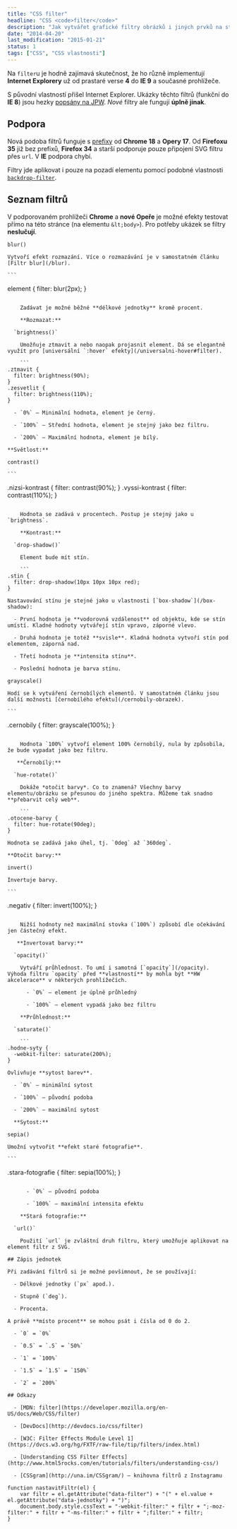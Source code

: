 ```yaml
---
title: "CSS filter"
headline: "CSS <code>filter</code>"
description: "Jak vytvářet grafické filtry obrázků i jiných prvků na stránce."
date: "2014-04-20"
last_modification: "2015-01-21"
status: 1
tags: ["CSS", "CSS vlastnosti"]
---
```


Na `filter`u je hodně zajímavá skutečnost, že ho různě implementují **Internet Explorery** už od prastaré verse **4** do **IE 9** a současné prohlížeče.

S původní vlastností přišel Internet Explorer. Ukázky těchto filtrů (funkční do **IE 8**) jsou hezky [popsány na JPW](http://www.jakpsatweb.cz/css/css-filtry-priklady.html). *Nové* filtry ale fungují **úplně jinak**.

## Podpora

Nová podoba filtrů funguje s [prefixy](/css-prefixy) od **Chrome 18** a **Opery 17**. Od **Firefoxu 35** již bez prefixů, **Firefox 34** a starší podporuje pouze připojení SVG filtru přes `url`. V **IE** podpora chybí.

Filtry jde aplikovat i pouze na pozadí elementu pomocí podobné vlastnosti [`backdrop-filter`](/backdrop-filter).

## Seznam filtrů

V podporovaném prohlížeči **Chrome** a **nové Opeře** je možné efekty testovat přímo na této stránce (na elementu `&lt;body>`). Pro potřeby ukázek se filtry **neslučují**.

  `blur()`
  
    Vytvoří efekt rozmazání. Více o rozmazávání je v samostatném článku [Filtr blur](/blur).

    ```
element {
  filter: blur(2px);
}
```

    Zadávat je možné běžné **délkové jednotky** kromě procent.

    **Rozmazat:** 

  `brightness()`
  
    Umožňuje ztmavit a nebo naopak projasnit element. Dá se elegantně využít pro [universální `:hover` efekty](/universalni-hover#filter).

    ```
.ztmavit {
  filter: brightness(90%);
}
.zesvetlit {
  filter: brightness(110%);
}
```

      - `0%` – Minimální hodnota, element je černý.

      - `100%` – Střední hodnota, element je stejný jako bez filtru.

      - `200%` – Maximální hodnota, element je bílý.

    **Světlost:** 

  `contrast()`

    ```
.nizsi-kontrast {
  filter: contrast(90%);
}
.vyssi-kontrast {
  filter: contrast(110%);
}
```

    Hodnota se zadává v procentech. Postup je stejný jako u `brightness`.

    **Kontrast:** 

  `drop-shadow()`

    Element bude mít stín.

    ```
.stin {
  filter: drop-shadow(10px 10px 10px red);
}
```

    Nastavování stínu je stejné jako u vlastnosti [`box-shadow`](/box-shadow):

      - První hodnota je **vodorovná vzdálenost** od objektu, kde se stín umístí. Kladné hodnoty vytvářejí stín vpravo, záporné vlevo.

      - Druhá hodnota je totéž **svisle**. Kladná hodnota vytvoří stín pod elementem, záporná nad.

      - Třetí hodnota je **intensita stínu**.

      - Poslední hodnota je barva stínu.

  `grayscale()`

    Hodí se k vytváření černobílých elementů. V samostatném článku jsou další možnosti [černobílého efektu](/cernobily-obrazek).

    ```
.cernobily {
  filter: grayscale(100%);
}
```

    Hodnota `100%` vytvoří element 100% černobílý, nula by způsobila, že bude vypadat jako bez filtru.

   **Černobílý:** 

  `hue-rotate()`

    Dokáže *otočit barvy*. Co to znamená? Všechny barvy elementu/obrázku se přesunou do jiného spektra. Můžeme tak snadno **přebarvit celý web**.

    ```
.otocene-barvy {
  filter: hue-rotate(90deg);
}
```

    Hodnota se zadává jako úhel, tj. `0deg` až `360deg`.

    **Otočit barvy:** 

  `invert()`

    Invertuje barvy.

    ```
.negativ {
  filter: invert(100%);
}
```

    Nižší hodnoty než maximální stovka (`100%`) způsobí dle očekávání jen částečný efekt.

   **Invertovat barvy:** 

  `opacity()`

    Vytváří průhlednost. To umí i samotná [`opacity`](/opacity). Výhoda filtru `opacity` před **vlastností** by mohla být **HW akcelerace** v některých prohlížečích.

      - `0%` – element je úplně průhledný

      - `100%` – element vypadá jako bez filtru

    **Průhlednost:** 

  `saturate()`

    ```
.hodne-syty {
  -webkit-filter: saturate(200%);
}
```

    Ovlivňuje **sytost barev**.

      - `0%` – minimální sytost

      - `100%` – původní podoba

      - `200%` – maximální sytost

      **Sytost:** 

  `sepia()`

    Umožní vytvořit **efekt staré fotografie**.

    ```
.stara-fotografie {
  filter: sepia(100%);
}
```

      - `0%` – původní podoba

      - `100%` – maximální intensita efektu

    **Stará fotografie:** 

  `url()`

    Použití `url` je zvláštní druh filtru, který umožňuje aplikovat na element filtr z SVG.

## Zápis jednotek

Při zadávání filtrů si je možné povšimnout, že se používají:

  - Délkové jednotky (`px` apod.).

  - Stupně (`deg`).

  - Procenta.

A právě **místo procent** se mohou psát i čísla od 0 do 2.

  - `0` = `0%`

  - `0.5` = `.5` = `50%`

  - `1` = `100%`

  - `1.5` = `1.5` = `150%`

  - `2` = `200%`

## Odkazy

  - [MDN: filter](https://developer.mozilla.org/en-US/docs/Web/CSS/filter)

  - [DevDocs](http://devdocs.io/css/filter)

  - [W3C: Filter Effects Module Level 1](https://dvcs.w3.org/hg/FXTF/raw-file/tip/filters/index.html)

  - [Understanding CSS Filter Effects](http://www.html5rocks.com/en/tutorials/filters/understanding-css/)

  - [CSSgram](http://una.im/CSSgram/) – knihovna filtrů z Instagramu

function nastavitFiltr(el) {
    var filtr = el.getAttribute("data-filter") + "(" + el.value + el.getAttribute("data-jednotky") + ")";
    document.body.style.cssText = "-webkit-filter:" + filtr + ";-moz-filter:" + filtr + "-ms-filter:" + filtr + ";filter:" + filtr;
}